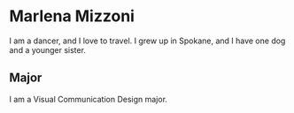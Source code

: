 # Marlena Mizzoni

I am a dancer, and I love to travel. I grew up in Spokane, and I have one dog and a younger sister. 

## Major
I am a Visual Communication Design major.

